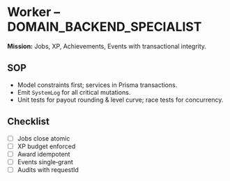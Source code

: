 # Worker – DOMAIN_BACKEND_SPECIALIST

**Mission:** Jobs, XP, Achievements, Events with transactional integrity.

## SOP
- Model constraints first; services in Prisma transactions.
- Emit `SystemLog` for all critical mutations.
- Unit tests for payout rounding & level curve; race tests for concurrency.

## Checklist
- [ ] Jobs close atomic
- [ ] XP budget enforced
- [ ] Award idempotent
- [ ] Events single‑grant
- [ ] Audits with requestId
